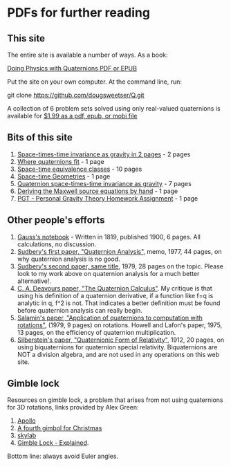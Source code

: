 # PDFs for further reading

## This site

The entire site is available a number of ways. As a book:

[Doing Physics with Quaternions PDF or EPUB](https://leanpub.com/doingphysicswithquaternionsv11)

Put the site on your own computer.  At the command line, run:

git clone https://github.com/dougsweetser/Q.git

A collection of 6 problem sets solved using only real-valued quaternions is
available for [$1.99 as a pdf, epub, or mobi file](https://leanpub.com/SRQ)


## Bits of this site

1. [Space-times-time invariance as gravity in 2 pages](quaternion_gravity_in_2_pages.pdf) - 2 pages
1. [Where quaternions fit](math_structure.pdf) - 1 page
1. [Space-time equivalence classes](EQ_classes_all_pages.pdf) - 10 pages
1. [Space-time Geometries](Space-time_geometries.pdf) - 1 page
1. [Quaternion space-times-time invariance as gravity](space-times-time_invariance.pdf) - 7 pages
1. [Deriving the Maxwell source equations by hand](Maxwell_by_hand.pdf) - 1 page
1. [PGT - Personal Gravity Theory Homework Assignment](PGT_homework.pdf) - 1
   page

## Other people's efforts

1. [Gauss's notebook](Gauss_quaternion_pages.pdf) - Written in 1819, published
   1900, 6 pages. All calculations, no discussion.
1. [Sudbery's first paper, "Quaternion Analysis"](Quaternionic-analysis-memo.pdf), memo, 1977, 44 pages, on why quaternion analysis is no
good.
1. [Sudbery's second paper, same title](Quaternionic-analysis.pdf), 1979, 28 pages on the topic. Please look to my work
above on quaternion analysis for a much better alternative!.
1. [C. A. Deavours paper, "The Quaternion Calculus"](deavours.pdf). My critique is that using his
definition of a quaternion derivative, if a function like f=q is analytic in q,
f^2 is not. That indicates a better definition must be found before quaternion
analysis can really begin.
1. [Salamin's paper, "Application of quaternions to computation with rotations"](stanfordaiwp79-salamin.pdf), (1979, 9 pages) on rotations.
Howell and Lafon's paper, 1975, 13 pages, on the efficiency of quaternion
multiplication.
1. [Silberstein's paper, "Quaternionic Form of Relativity"](Silberstein-Relativity.pdf), 1912, 20 pages, on using biquaternions for quaternion
special relativity. Biquaternions are NOT a division algebra, and are not used
in any operations on this web site.

## Gimble lock

Resources on gimble lock, a problem that arises from not using quaternions for
3D rotations, links provided by Alex Green:

1. [Apollo](http://www.hq.nasa.gov/alsj/e-1344.htm)
1. [A fourth gimbol for Christmas](http://www.hq.nasa.gov/alsj/gimbals.html)
1. [skylab](http://ntrs.nasa.gov/archive/nasa/casi.ntrs.nasa.gov/19790072987_1979072987.pdf)
1. [Gimble Lock - Explained](http://uk.youtube.com/watch?v=rrUCBOlJdt4). 

Bottom line: always avoid Euler angles.
